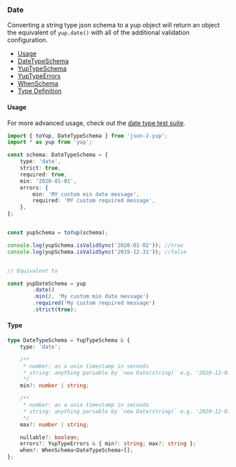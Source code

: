 ### Date

Converting a string type json schema to a yup object will return an object the equivalent of `yup.date()` with all of the additional validation configuration.

- [Usage](#usage)
- [DateTypeSchema](../src/types/DateTypeSchema.ts)
- [YupTypeSchema](../src/types/YupTypeSchema.ts)
- [YupTypeErrors](../src/types/YupTypeErrors.ts)
- [WhenSchema](../src/types/WhenSchema.ts)
- [Type Definition](#type)


#### Usage

For more advanced usage, check out the [date type test suite](../src/tests/types/date).

```typescript
import { toYup, DateTypeSchema } from 'json-2-yup';
import * as yup from 'yup';

const schema: DateTypeSchema = {
    type: 'date',
    strict: true,
    required: true,
    min: '2020-01-01',
    errors: {
        min: 'MY custom min date message',
        required: 'MY custom required message',
    },
};


const yupSchema = toYup(schema);

console.log(yupSchema.isValidSync('2020-01-02')); //true
console.log(yupSchema.isValidSync('2019-12-31')); //false


// Equivalent to

const yupDateSchema = yup
        .date()
        .min(2, 'My custom min date message')
        .required('My custom required message')
        .strict(true);
```

#### Type

```typescript
type DateTypeSchema = YupTypeSchema & {
    type: 'date';

    /**
     * number: as a unix timestamp in seconds
     * string: anything parsable by `new Date(string)` e.g. '2020-12-01'
     */
    min?: number | string;

    /**
     * number: as a unix timestamp in seconds
     * string: anything parsable by `new Date(string)` e.g. '2020-12-01'
     */
    max?: number | string;

    nullable?: boolean;
    errors?: YupTypeErrors & { min?: string; max?: string };
    when?: WhenSchema<DateTypeSchema>[];
};
```